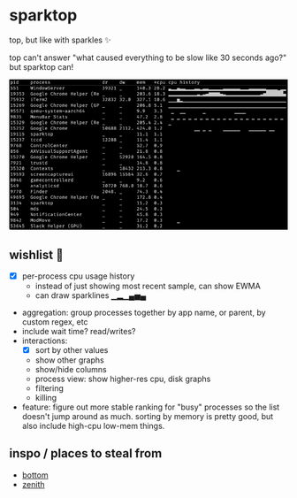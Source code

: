 # sparktop

top, but like with sparkles ✨

top can't answer "what caused everything to be slow like 30 seconds ago?" but
sparktop can!

![demo](sparktop.png)

## wishlist 📝

- [x] per-process cpu usage history
  - instead of just showing most recent sample, can show EWMA
  - can draw sparklines ▁▂▁▄▅▄
- aggregation: group processes together by app name, or parent, by custom regex, etc
- include wait time? read/writes?
- interactions:
  - [x] sort by other values
  - show other graphs
  - show/hide columns
  - process view: show higher-res cpu, disk graphs
  - filtering
  - killing
- feature: figure out more stable ranking for "busy" processes so the list doesn't jump around as much. sorting by memory is pretty good, but also include high-cpu low-mem things.

## inspo / places to steal from

- [bottom](https://github.com/ClementTsang/bottom/blob/309ebd8dc3ba35f80c93a296ebc688813e988d03/src/lib.rs#L348)
- [zenith](https://github.com/bvaisvil/zenith/blob/master/src/metrics.rs#L387)
